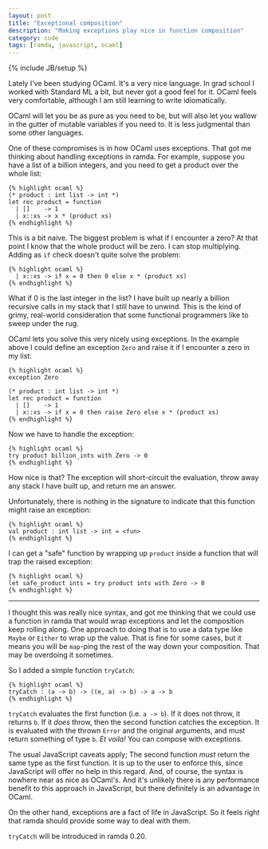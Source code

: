 ```yaml
---
layout: post
title: "Exceptional composition"
description: "Making exceptions play nice in function composition"
category: code
tags: [ramda, javascript, ocaml]
---
```

{% include JB/setup %}

Lately I've been studying OCaml. It's a very nice language. In grad school I 
worked with Standard ML a bit, but never got a good feel for it. OCaml feels 
very comfortable, although I am still learning to write idiomatically.

OCaml will let you be as pure as you need to be, but will also let you wallow 
in the gutter of mutable variables if you need to. It is less judgmental than
some other languages.

One of these compromises is in how OCaml uses exceptions. That got me thinking 
about handling exceptions in ramda. For example, suppose you have a list of a 
billion integers, and you need to get a product over the whole list:

    {% highlight ocaml %}
    (* product : int list -> int *)
    let rec product = function
      | []    -> 1
      | x::xs -> x * (product xs)
    {% endhighlight %}

This is a bit naive. The biggest problem is what if I encounter a zero? At 
that point I know that the whole product will be zero. I can stop multiplying.
Adding as `if` check doesn't quite solve the problem:

    {% highlight ocaml %}
      | x::xs -> if x = 0 then 0 else x * (product xs)
    {% endhighlight %}

What if 0 is the last integer in the list? I have built up nearly a billion 
recursive calls in my stack that I still have to unwind. This is the kind of 
grimy, real-world consideration that some functional programmers like to sweep
under the rug.

OCaml lets you solve this very nicely using exceptions. In the example above
I could define an exception `Zero` and raise it if I encounter a zero in my list:

    {% highlight ocaml %}
    exception Zero

    (* product : int list -> int *)
    let rec product = function
      | []    -> 1
      | x::xs -> if x = 0 then raise Zero else x * (product xs)
    {% endhighlight %}

Now we have to handle the exception:

    {% highlight ocaml %}
    try product billion_ints with Zero -> 0
    {% endhighlight %}

How nice is that? The exception will short-circuit the evaluation, throw away 
any stack I have built up, and return me an answer. 

Unfortunately, there is nothing in the signature to indicate that this function 
might raise an exception:

    {% highlight ocaml %}
    val product : int list -> int = <fun> 
    {% endhighlight %}

I can get a "safe" function by wrapping up `product` inside a function that will 
trap the raised exception:

    {% highlight ocaml %}
    let safe_product ints = try product ints with Zero -> 0 
    {% endhighlight %}

-----------

I thought this was really nice syntax, and got me thinking that we could use a 
function in ramda that would wrap exceptions and let the composition keep 
rolling along. One approach to doing that is to use a data type like `Maybe` or 
`Either` to wrap up the value. That is fine for some cases, but it means you will be 
`map`-ping the rest of the way down your composition. That may be overdoing it 
sometimes.

So I added a simple function `tryCatch`:

    {% highlight ocaml %}
    tryCatch : (a -> b) -> ((e, a) -> b) -> a -> b
    {% endhighlight %}

`tryCatch` evaluates the first function (i.e. `a -> b`). If it does not throw, it 
returns `b`. If it *does* throw, then the second function catches the exception.
It is evaluated with the thrown `Error` and the original arguments, and must return
something of type `b`. _Et voila!_ You can compose with exceptions.

The usual JavaScript caveats apply; The second function *must* return the same type 
as the first function. It is up to the user to enforce this, since JavaScript 
will offer no help in this regard. And, of course, the syntax is nowhere near as nice 
as OCaml's. And it's unlikely there is any performance benefit to this approach
in JavaScript, but there definitely is an advantage in OCaml. 

On the other hand, exceptions are a fact of life in JavaScript. So it feels right
that ramda should provide some way to deal with them.

`tryCatch` will be introduced in ramda 0.20.

